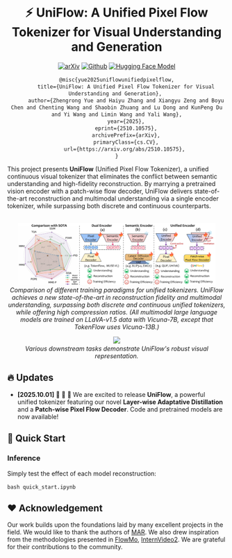 <div align="center">
<h1>⚡ UniFlow: A Unified Pixel Flow Tokenizer for Visual Understanding and Generation</h1>

[![arXiv](https://img.shields.io/badge/arXiv-2508.05599-b31b1b.svg)](https://arxiv.org/abs/2510.10575)
[![Github](https://img.shields.io/badge/Github-UniFlow-blue)](https://github.com/ZhengrongYue/UniFlow)
[![Hugging Face Model](https://img.shields.io/badge/%F0%9F%A4%97%20Hugging%20Face-Models-yellow)](https://huggingface.co/yuezhengrong/UniFlow)

```
@misc{yue2025uniflowunifiedpixelflow,
      title={UniFlow: A Unified Pixel Flow Tokenizer for Visual Understanding and Generation}, 
      author={Zhengrong Yue and Haiyu Zhang and Xiangyu Zeng and Boyu Chen and Chenting Wang and Shaobin Zhuang and Lu Dong and KunPeng Du and Yi Wang and Limin Wang and Yali Wang},
      year={2025},
      eprint={2510.10575},
      archivePrefix={arXiv},
      primaryClass={cs.CV},
      url={https://arxiv.org/abs/2510.10575}, 
}
```

</div>

This project presents **UniFlow** (Unified Pixel Flow Tokenizer), a unified continuous visual tokenizer that eliminates the conflict between semantic understanding and high-fidelity reconstruction. By marrying a pretrained vision encoder with a patch-wise flow decoder, UniFlow delivers state-of-the-art reconstruction and multimodal understanding via a single encoder tokenizer, while surpassing both discrete and continuous counterparts. <br><br>



<p align="center">
  <img src="./assets/intro.jpg" width="90%">
  <br>
  <em>
  Comparison of different training paradigms for unified tokenizers. UniFlow achieves a new state-of-the-art in reconstruction fidelity and multimodal understanding, surpassing both discrete and continuous unified tokenizers, while offering high compression ratios. (All multimodal large language models are trained on LLaVA-v1.5 data with Vicuna-7B, except that TokenFlow uses Vicuna-13B.)</em>
</p>


<p align="center">
  <img src="./assets/vis.jpg" width="90%">
  <br>
  <em>Various downstream tasks demonstrate UniFlow's robust visual representation.</em>
</p>

## 🔥 Updates

* **[2025.10.01]** 🚀 🚀 🚀 We are excited to release **UniFlow**, a powerful unified tokenizer featuring our novel **Layer-wise Adaptative Distillation** and a **Patch-wise Pixel Flow Decoder**. Code and pretrained models are now available!

## 📖 Quick Start

### Inference

Simply test the effect of each model reconstruction:
```
bash quick_start.ipynb
```



## ❤️ Acknowledgement
Our work builds upon the foundations laid by many excellent projects in the field. We would like to thank the authors of [MAR](https://github.com/LTH14/mar). We also drew inspiration from the methodologies presented in [FlowMo](https://github.com/kylesargent/FlowMo/), [InternVideo2](https://github.com/OpenGVLab/InternVideo/tree/main). We are grateful for their contributions to the community.



